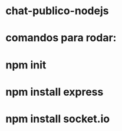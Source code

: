 # chat-publico-nodejs

# comandos para rodar:
# npm init
# npm install express
# npm install socket.io
